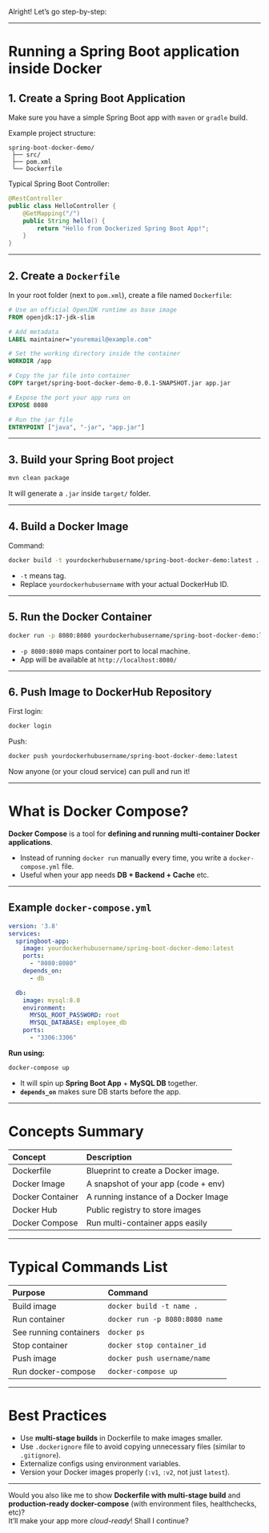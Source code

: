 Alright! Let’s go step-by-step:

---

# **Running a Spring Boot application inside Docker**

## 1. **Create a Spring Boot Application**
Make sure you have a simple Spring Boot app with `maven` or `gradle` build.

Example project structure:

```
spring-boot-docker-demo/
 ├── src/
 ├── pom.xml
 └── Dockerfile
```

Typical Spring Boot Controller:
```java
@RestController
public class HelloController {
    @GetMapping("/")
    public String hello() {
        return "Hello from Dockerized Spring Boot App!";
    }
}
```

---

## 2. **Create a `Dockerfile`**

In your root folder (next to `pom.xml`), create a file named `Dockerfile`:

```Dockerfile
# Use an official OpenJDK runtime as base image
FROM openjdk:17-jdk-slim

# Add metadata
LABEL maintainer="youremail@example.com"

# Set the working directory inside the container
WORKDIR /app

# Copy the jar file into container
COPY target/spring-boot-docker-demo-0.0.1-SNAPSHOT.jar app.jar

# Expose the port your app runs on
EXPOSE 8080

# Run the jar file
ENTRYPOINT ["java", "-jar", "app.jar"]
```

---

## 3. **Build your Spring Boot project**

```bash
mvn clean package
```
It will generate a `.jar` inside `target/` folder.

---

## 4. **Build a Docker Image**

Command:

```bash
docker build -t yourdockerhubusername/spring-boot-docker-demo:latest .
```

- `-t` means tag.
- Replace `yourdockerhubusername` with your actual DockerHub ID.

---

## 5. **Run the Docker Container**

```bash
docker run -p 8080:8080 yourdockerhubusername/spring-boot-docker-demo:latest
```
- `-p 8080:8080` maps container port to local machine.
- App will be available at `http://localhost:8080/`

---

## 6. **Push Image to DockerHub Repository**

First login:
```bash
docker login
```

Push:
```bash
docker push yourdockerhubusername/spring-boot-docker-demo:latest
```

Now anyone (or your cloud service) can pull and run it!

---

# **What is Docker Compose?**

**Docker Compose** is a tool for **defining and running multi-container Docker applications**.

- Instead of running `docker run` manually every time, you write a `docker-compose.yml` file.
- Useful when your app needs **DB + Backend + Cache** etc.

---

## **Example `docker-compose.yml`**

```yaml
version: '3.8'
services:
  springboot-app:
    image: yourdockerhubusername/spring-boot-docker-demo:latest
    ports:
      - "8080:8080"
    depends_on:
      - db

  db:
    image: mysql:8.0
    environment:
      MYSQL_ROOT_PASSWORD: root
      MYSQL_DATABASE: employee_db
    ports:
      - "3306:3306"
```

**Run using:**
```bash
docker-compose up
```

- It will spin up **Spring Boot App** + **MySQL DB** together.
- **`depends_on`** makes sure DB starts before the app.

---

# **Concepts Summary**

| Concept | Description |
|:--------|:------------|
| Dockerfile | Blueprint to create a Docker image. |
| Docker Image | A snapshot of your app (code + env) |
| Docker Container | A running instance of a Docker Image |
| Docker Hub | Public registry to store images |
| Docker Compose | Run multi-container apps easily |

---

# **Typical Commands List**

| Purpose | Command |
|:--------|:--------|
| Build image | `docker build -t name .` |
| Run container | `docker run -p 8080:8080 name` |
| See running containers | `docker ps` |
| Stop container | `docker stop container_id` |
| Push image | `docker push username/name` |
| Run docker-compose | `docker-compose up` |

---

# **Best Practices**
- Use **multi-stage builds** in Dockerfile to make images smaller.
- Use `.dockerignore` file to avoid copying unnecessary files (similar to `.gitignore`).
- Externalize configs using environment variables.
- Version your Docker images properly (`:v1`, `:v2`, not just `latest`).

---

Would you also like me to show **Dockerfile with multi-stage build** and **production-ready docker-compose** (with environment files, healthchecks, etc)?  
It’ll make your app more *cloud-ready*!  Shall I continue?
